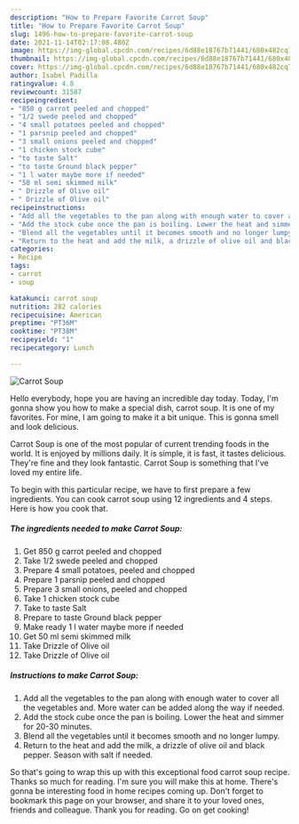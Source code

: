 ```yaml
---
description: "How to Prepare Favorite Carrot Soup"
title: "How to Prepare Favorite Carrot Soup"
slug: 1496-how-to-prepare-favorite-carrot-soup
date: 2021-11-14T02:17:08.480Z
image: https://img-global.cpcdn.com/recipes/6d88e18767b71441/680x482cq70/carrot-soup-recipe-main-photo.jpg
thumbnail: https://img-global.cpcdn.com/recipes/6d88e18767b71441/680x482cq70/carrot-soup-recipe-main-photo.jpg
cover: https://img-global.cpcdn.com/recipes/6d88e18767b71441/680x482cq70/carrot-soup-recipe-main-photo.jpg
author: Isabel Padilla
ratingvalue: 4.8
reviewcount: 31587
recipeingredient:
- "850 g carrot peeled and chopped"
- "1/2 swede peeled and chopped"
- "4 small potatoes peeled and chopped"
- "1 parsnip peeled and chopped"
- "3 small onions peeled and chopped"
- "1 chicken stock cube"
- "to taste Salt"
- "to taste Ground black pepper"
- "1 l water maybe more if needed"
- "50 ml semi skimmed milk"
- " Drizzle of Olive oil"
- " Drizzle of Olive oil"
recipeinstructions:
- "Add all the vegetables to the pan along with enough water to cover all the vegetables and. More water can be added along the way if needed."
- "Add the stock cube once the pan is boiling. Lower the heat and simmer for 20-30 minutes."
- "Blend all the vegetables until it becomes smooth and no longer lumpy."
- "Return to the heat and add the milk, a drizzle of olive oil and black pepper. Season with salt if needed."
categories:
- Recipe
tags:
- carrot
- soup

katakunci: carrot soup 
nutrition: 282 calories
recipecuisine: American
preptime: "PT36M"
cooktime: "PT38M"
recipeyield: "1"
recipecategory: Lunch

---
```



![Carrot Soup](https://img-global.cpcdn.com/recipes/6d88e18767b71441/680x482cq70/carrot-soup-recipe-main-photo.jpg)

Hello everybody, hope you are having an incredible day today. Today, I'm gonna show you how to make a special dish, carrot soup. It is one of my favorites. For mine, I am going to make it a bit unique. This is gonna smell and look delicious.

Carrot Soup is one of the most popular of current trending foods in the world. It is enjoyed by millions daily. It is simple, it is fast, it tastes delicious. They're fine and they look fantastic. Carrot Soup is something that I've loved my entire life.




To begin with this particular recipe, we have to first prepare a few ingredients. You can cook carrot soup using 12 ingredients and 4 steps. Here is how you cook that.

<!--inarticleads1-->

##### The ingredients needed to make Carrot Soup:

1. Get 850 g carrot peeled and chopped
1. Take 1/2 swede peeled and chopped
1. Prepare 4 small potatoes, peeled and chopped
1. Prepare 1 parsnip peeled and chopped
1. Prepare 3 small onions, peeled and chopped
1. Take 1 chicken stock cube
1. Take to taste Salt
1. Prepare to taste Ground black pepper
1. Make ready 1 l water maybe more if needed
1. Get 50 ml semi skimmed milk
1. Take  Drizzle of Olive oil
1. Take  Drizzle of Olive oil




<!--inarticleads2-->

##### Instructions to make Carrot Soup:

1. Add all the vegetables to the pan along with enough water to cover all the vegetables and. More water can be added along the way if needed.
1. Add the stock cube once the pan is boiling. Lower the heat and simmer for 20-30 minutes.
1. Blend all the vegetables until it becomes smooth and no longer lumpy.
1. Return to the heat and add the milk, a drizzle of olive oil and black pepper. Season with salt if needed.




So that's going to wrap this up with this exceptional food carrot soup recipe. Thanks so much for reading. I'm sure you will make this at home. There's gonna be interesting food in home recipes coming up. Don't forget to bookmark this page on your browser, and share it to your loved ones, friends and colleague. Thank you for reading. Go on get cooking!
